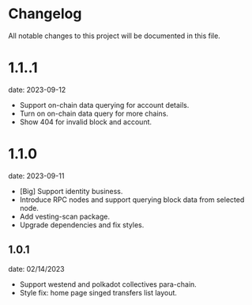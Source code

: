 # Changelog

All notable changes to this project will be documented in this file.

# 1.1..1

date: 2023-09-12

- Support on-chain data querying for account details.
- Turn on on-chain data query for more chains.
- Show 404 for invalid block and account.

# 1.1.0

date: 2023-09-11

- [Big] Support identity business.
- Introduce RPC nodes and support querying block data from selected node.
- Add vesting-scan package.
- Upgrade dependencies and fix styles.

## 1.0.1

date: 02/14/2023

- Support westend and polkadot collectives para-chain.
- Style fix: home page singed transfers list layout.
